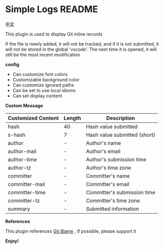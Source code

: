 # Simple Logs README

[中文](README.md)

This plugin is used to display Git inline records

If the file is newly added, it will not be tracked, and if it is not submitted, it will not be stored in the global 'vscode'. The next time it is opened, it will still be the most recent modification

**config**

* Can customize font colors
* Customizable background color
* Can customize ignored paths
* Can be set to use local idioms
* Can set display content

**Custom Message**

| Customized Content | Length     | Description                    |
| ------------------ | ---------- | ------------------------------ |
| hash               | 40         | Hash value submitted           |
| s-hash             | 7          | Hash value submitted (short)   |
| author             | -          | Author's name                  |
| author-mail        | -          | Author's email                 |
| author-time        | -          | Author's submission time       |
| author-tz          | -          | Author's  time zone            |
| committer          | -          | Committer's name               |
| committer-mail     | -          | Committer's email              |
| committer-time     | -          | Committer's submission time    |
| committer-tz       | -          | Committer's time zone          |
| summary            | -          | Submitted information          |

**References**

This plugin references [Git Blame](https://marketplace.visualstudio.com/items?itemName=waderyan.gitblame) , If possible, please support it

**Enjoy!**
